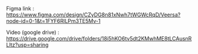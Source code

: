 Figma link : https://www.figma.com/design/CZyDG8n81xNwh7tWGWcRqD/Veersa?node-id=0-1&t=1FYF6RlLPm3TE5Mv-1

Video (google drive) : https://drive.google.com/drive/folders/18i5hKO6tv5dt2KMwhME8tLCAusnRLltz?usp=sharing
